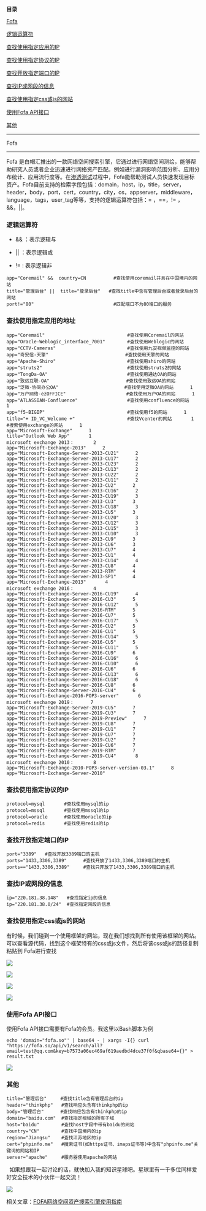 **目录**

[Fofa](#t0)

[逻辑运算符](#t1)

[查找使用指定应用的IP](#t2)

[查找使用指定协议的IP](#t3)

[查找开放指定端口的IP](#t4)

[查找IP或网段的信息](#t5)

[查找使用指定css或js的网站](#t6)

[使用Fofa API接口](#t7)

[其他](#t8)

* * *

Fofa
----

Fofa 是白帽汇推出的一款网络空间搜索引擎，它通过进行网络空间测绘，能够帮助研究人员或者企业迅速进行网络资产匹配。例如进行漏洞影响范围分析、应用分布统计、应用流行度等。在[渗透测试](https://so.csdn.net/so/search?q=%E6%B8%97%E9%80%8F%E6%B5%8B%E8%AF%95&spm=1001.2101.3001.7020)过程中，Fofa能帮助测试人员快速发现目标资产。Fofa目前支持的检索字段包括：domain，host，ip，title，server，header，body，port，cert，country，city，os，appserver，middleware，language，tags，user\_tag等等，支持的逻辑运算符包括：= ，==，!= ，&&，||。

### **逻辑运算符**

*   && ：表示逻辑与
*   || ：表示逻辑或
*   != : 表示逻辑非

```
app="Coremail" &&  country=CN          #查找使用coremail并且在中国境内的网站      
title="管理后台" ||  title="登录后台"   #查找title中含有管理后台或者登录后台的网站      
port!="80"                             #匹配端口不为80端口的服务
```


### 查找使用指定应用的地址

```
app="Coremail"                              #查找使用Coremail的网站      
app="Oracle-Weblogic_interface_7001"        #查找使用Weblogic的网站      
app="CCTV-Cameras"                          #查找使用九安视频监控的网站      
app="奇安信-天擎"                            #查找使用天擎的网站      
app="Apache-Shiro"                          #查找使用shiro的网站      
app="struts2"                               #查找使用struts2的网站      
app="TongDa-OA"                             #查找使用通达OA的网站      
app="致远互联-OA"                            #查找使用致远OA的网站      
app="泛微-协同办公OA"                        #查找使用泛微OA的网站      1
app="万户网络-ezOFFICE"                      #查找使用万户OA的网站      1
app="ATLASSIAN-Confluence"                  #查找使用confluence的网站      1
app="f5-BIGIP"                              #查找使用f5的网站      1
title="+ ID_VC_Welcome +"                   #查找Vcenter的网站       1
#搜索使用exchange的网站      1
app="Microsoft-Exchange"      1
title="Outlook Web App"       1
microsoft exchange 2013：       2
app="Microsoft-Exchange-2013"      2
app="Microsoft-Exchange-Server-2013-CU21"      2
app="Microsoft-Exchange-Server-2013-CU17"      2
app="Microsoft-Exchange-Server-2013-CU23"      2
app="Microsoft-Exchange-Server-2013-CU13"      2
app="Microsoft-Exchange-Server-2013-CU22"      2
app="Microsoft-Exchange-Server-2013-CU11"      2
app="Microsoft-Exchange-Server-2013-CU2"      2
app="Microsoft-Exchange-Server-2013-CU16"      2
app="Microsoft-Exchange-Server-2013-CU19"      3
app="Microsoft-Exchange-Server-2013-CU3"      3
app="Microsoft-Exchange-Server-2013-CU18"      3
app="Microsoft-Exchange-Server-2013-CU5"      3
app="Microsoft-Exchange-Server-2013-CU20"      3
app="Microsoft-Exchange-Server-2013-CU12"      3
app="Microsoft-Exchange-Server-2013-CU15"      3
app="Microsoft-Exchange-Server-2013-CU10"      3
app="Microsoft-Exchange-Server-2013-CU9"      3
app="Microsoft-Exchange-Server-2013-CU6"      3
app="Microsoft-Exchange-Server-2013-CU7"      4
app="Microsoft-Exchange-Server-2013-CU1"      4
app="Microsoft-Exchange-Server-2013-CU14"      4
app="Microsoft-Exchange-Server-2013-CU8"      4
app="Microsoft-Exchange-Server-2013-RTM"      4
app="Microsoft-Exchange-Server-2013-SP1"      4
app="Microsoft-Exchange-2013"       4
microsoft exchange 2016：       4
app="Microsoft-Exchange-Server-2016-CU19"      4
app="Microsoft-Exchange-Server-2016-CU3"      5
app="Microsoft-Exchange-Server-2016-CU12"      5
app="Microsoft-Exchange-Server-2016-RTM"      5
app="Microsoft-Exchange-Server-2016-CU7"      5
app="Microsoft-Exchange-Server-2016-CU17"      5
app="Microsoft-Exchange-Server-2016-CU2"      5
app="Microsoft-Exchange-Server-2016-CU1"      5
app="Microsoft-Exchange-Server-2016-CU14"      5
app="Microsoft-Exchange-Server-2016-CU5"      5
app="Microsoft-Exchange-Server-2016-CU11"      5
app="Microsoft-Exchange-Server-2016-CU9"      6
app="Microsoft-Exchange-Server-2016-CU16"      6
app="Microsoft-Exchange-Server-2016-CU10"      6
app="Microsoft-Exchange-Server-2016-CU6"      6
app="Microsoft-Exchange-Server-2016-CU13"      6
app="Microsoft-Exchange-Server-2016-CU18"      6
app="Microsoft-Exchange-Server-2016-CU8"      6
app="Microsoft-Exchange-Server-2016-CU4"      6
app="Microsoft-Exchange-2016-POP3-server"       6
microsoft exchange 2019：      7
app="Microsoft-Exchange-Server-2019-CU5"      7
app="Microsoft-Exchange-Server-2019-CU3"      7
app="Microsoft-Exchange-Server-2019-Preview"      7
app="Microsoft-Exchange-Server-2019-CU8"      7
app="Microsoft-Exchange-Server-2019-CU1"      7
app="Microsoft-Exchange-Server-2019-CU7"      7
app="Microsoft-Exchange-Server-2019-CU2"      7
app="Microsoft-Exchange-Server-2019-CU6"      7
app="Microsoft-Exchange-Server-2019-RTM"      7
app="Microsoft-Exchange-Server-2019-CU4"       8
microsoft exchange 2010：       8
app="Microsoft-Exchange-2010-POP3-server-version-03.1"      8
app="Microsoft-Exchange-Server-2010"
```


### 查找使用指定协议的IP

```
protocol=mysql       #查找使用mysql的ip      
protocol=mssql       #查找使用mssql的ip      
protocol=oracle      #查找使用oracle的ip      
protocol=redis       #查找使用redis的ip
```


### 查找开放指定端口的IP

```
port="3389"   #查找开放3389端口的主机      
ports="1433,3306,3389"      #查找开放了1433,3306,3389端口的主机      
ports=="1433,3306,3389"		#查找只开放了1433,3306,3389端口的主机
```


### 查找IP或网段的信息

```
ip="220.181.38.148"   #查找指定ip的信息      
ip="220.181.38.0/24"  #查找指定网段的信息
```


### 查找使用指定css或js的网站

有时候，我们碰到一个使用框架的网站，现在我们想找到所有使用该框架的网站。可以查看源代码，找到这个框架特有的css或js文件，然后将该css或js的路径复制粘贴到 Fofa进行查找

![](https://img-blog.csdnimg.cn/20200529155924203.png?x-oss-process=image/watermark,type_ZmFuZ3poZW5naGVpdGk,shadow_10,text_aHR0cHM6Ly9ibG9nLmNzZG4ubmV0L3FxXzM2MTE5MTky,size_16,color_FFFFFF,t_70)

![](https://img-blog.csdnimg.cn/20200529155955744.png?x-oss-process=image/watermark,type_ZmFuZ3poZW5naGVpdGk,shadow_10,text_aHR0cHM6Ly9ibG9nLmNzZG4ubmV0L3FxXzM2MTE5MTky,size_16,color_FFFFFF,t_70)

![](https://img-blog.csdnimg.cn/20200529155806118.png?x-oss-process=image/watermark,type_ZmFuZ3poZW5naGVpdGk,shadow_10,text_aHR0cHM6Ly9ibG9nLmNzZG4ubmV0L3FxXzM2MTE5MTky,size_16,color_FFFFFF,t_70)

![](https://img-blog.csdnimg.cn/20200529155846727.png?x-oss-process=image/watermark,type_ZmFuZ3poZW5naGVpdGk,shadow_10,text_aHR0cHM6Ly9ibG9nLmNzZG4ubmV0L3FxXzM2MTE5MTky,size_16,color_FFFFFF,t_70)

### 使用Fofa API接口

使用Fofa API接口需要有Fofa的会员。我这里以Bash脚本为例

```
echo 'domain="fofa.so"' | base64 - | xargs -I{} curl "https://fofa.so/api/v1/search/all?email=test@qq.com&key=b7573a06ec469af619aedbd4dce37f0f&qbase64={}" >  result.txt
```


![](https://img-blog.csdnimg.cn/20200627153300123.png?x-oss-process=image/watermark,type_ZmFuZ3poZW5naGVpdGk,shadow_10,text_aHR0cHM6Ly9ibG9nLmNzZG4ubmV0L3FxXzM2MTE5MTky,size_16,color_FFFFFF,t_70)

### 其他

```
title="管理后台"     #查找title含有管理后台的ip      
header="thinkphp"   #查找响应头含有thinkphp的ip      
body="管理后台"      #查找响应包含有thinkphp的ip      
domain="baidu.com"  #查找指定根域的所有子域      
host="baidu"        #查找host字段中带有baidu的网站            
country="CN"        #查找中国境内的ip      
region="Jiangsu"    #查找江苏地区的ip      
cert="phpinfo.me"   #搜索证书(如https证书、imaps证书等)中含有"phpinfo.me"关键词的网站和IP      
server="apache"     #服务器使用apache的网站
```


  如果想跟我一起讨论的话，就快加入我的知识星球吧。星球里有一千多位同样爱好安全技术的小伙伴一起交流！

![](https://img-blog.csdnimg.cn/1219ed79e9ed449d85d27b732cda5ea6.jpg)

相关文章：[FOFA网络空间资产搜索引擎使用指南](https://www.anquanke.com/post/id/84865 "FOFA网络空间资产搜索引擎使用指南")